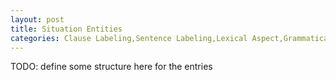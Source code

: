 ```yaml
---
layout: post
title: Situation Entities
categories: Clause Labeling,Sentence Labeling,Lexical Aspect,Grammatical Aspect,Linguistics
---
```


TODO: define some structure here for the entries
